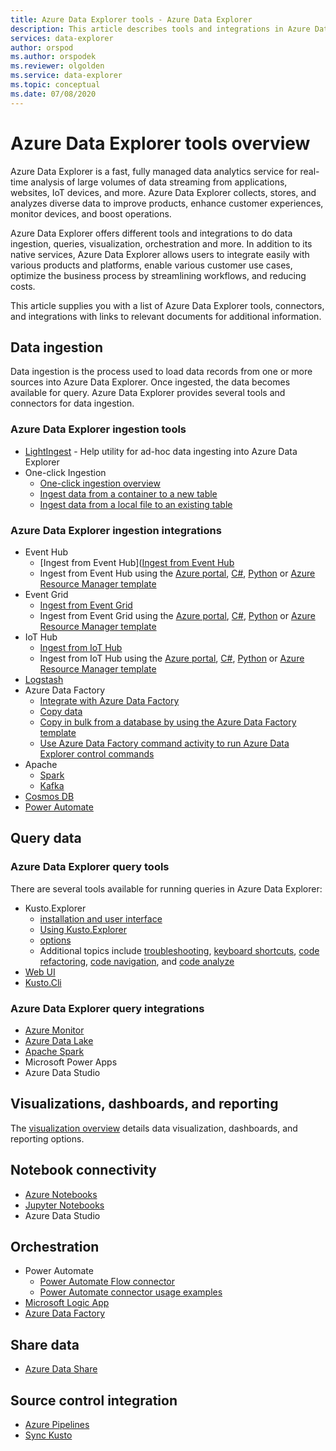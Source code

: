 ```yaml
---
title: Azure Data Explorer tools - Azure Data Explorer
description: This article describes tools and integrations in Azure Data Explorer.
services: data-explorer
author: orspod
ms.author: orspodek
ms.reviewer: olgolden
ms.service: data-explorer
ms.topic: conceptual
ms.date: 07/08/2020
---
```

# Azure Data Explorer tools overview

Azure Data Explorer is a fast, fully managed data analytics service for real-time analysis of large volumes of data streaming from applications, websites, IoT devices, and more. Azure Data Explorer collects, stores, and analyzes diverse data to improve products, enhance customer experiences, monitor devices, and boost operations. 

Azure Data Explorer offers different tools and integrations to do data ingestion, queries, visualization, orchestration and more. In addition to its native services, Azure Data Explorer allows users to integrate easily with various products and platforms, enable various customer use cases, optimize the business process by streamlining workflows, and reducing costs. 

This article supplies you with a list of Azure Data Explorer tools, connectors, and integrations with links to relevant documents for additional information.

## Data ingestion 

Data ingestion is the process used to load data records from one or more sources into Azure Data Explorer. Once ingested, the data becomes available for query. Azure Data Explorer provides several tools and connectors for data ingestion. 

### Azure Data Explorer ingestion tools

* [LightIngest](lightingest.md) - Help utility for ad-hoc data ingesting into Azure Data Explorer
* One-click Ingestion
    * [One-click ingestion overview](ingest-data-one-click.md) 
    * [Ingest data from a container to a new table](one-click-ingestion-new-table.md)
    * [Ingest data from a local file to an existing table](one-click-ingestion-existing-table.md)

### Azure Data Explorer ingestion integrations

* Event Hub
    * [Ingest from Event Hub]([Ingest from Event Hub](kusto/management/data-ingestion/eventhub.md)
    * Ingest from Event Hub using the [Azure portal](ingest-data-event-hub.md), [C#](data-connection-event-hub-csharp.md), [Python](data-connection-event-hub-python.md) or [Azure Resource Manager template](data-connection-event-hub-resource-manager.md)
* Event Grid
    * [Ingest from Event Grid](kusto/management/data-ingestion/eventgrid.md)
    * Ingest from Event Grid using the [Azure portal](ingest-data-event-grid.md), [C#](data-connection-event-grid-csharp.md), [Python](data-connection-event-grid-python.md) or [Azure Resource Manager template](data-connection-event-grid-resource-manager.md)
* IoT Hub
    * [Ingest from IoT Hub](kusto/management/data-ingestion/iothub.md)
    * Ingest from IoT Hub using the [Azure portal](ingest-data-iot-hub.md), [C#](data-connection-iot-hub-csharp.md), [Python](data-connection-iot-hub-python.md) or [Azure Resource Manager template](data-connection-iot-hub-resource-manager.md)
* [Logstash](ingest-data-logstash.md)
* Azure Data Factory
    * [Integrate with Azure Data Factory](data-factory-integration.md)
    * [Copy data](data-factory-load-data.md)
    * [Copy in bulk from a database by using the Azure Data Factory template](data-factory-template.md)
    * [Use Azure Data Factory command activity to run Azure Data Explorer control commands](data-factory-command-activity.md)
* Apache 
    * [Spark](spark-connector.md)
    * [Kafka](ingest-data-kafka.md)
* [Cosmos DB](https://github.com/Azure/azure-kusto-labs/tree/master/cosmosdb-adx-integration)
* [Power Automate](flow.md)

## Query data

### Azure Data Explorer query tools

There are several tools available for running queries in Azure Data Explorer:

* Kusto.Explorer
    * [installation and user interface](kusto/tools/kusto-explorer.md)
    * [Using Kusto.Explorer](kusto/tools/kusto-explorer-using.md)
    * [options](kusto/tools/kusto-explorer-options.md)
    * Additional topics include [troubleshooting](kusto/kusto-explorer-troubleshooting.md), [keyboard shortcuts](kusto/tools/kusto-explorer-shortcuts.md), [code refactoring](kusto/tools/kusto-explorer-refactor.md), [code navigation](kusto/tools/kusto-explorer-codenav.md), and [code analyze](kusto/tools/kusto-explorer-code-analyzer.md)
* [Web UI](web-query-data.md)
* [Kusto.Cli](kusto/tools/kusto-cli.md)

### Azure Data Explorer query integrations

* [Azure Monitor](query-monitor-data.md)
* [Azure Data Lake](data-lake-query-data.md)
* [Apache Spark](spark-connector.md)
* Microsoft Power Apps
* Azure Data Studio

## Visualizations, dashboards, and reporting

The [visualization overview](viz-overview.md) details data visualization, dashboards, and reporting options. 

## Notebook connectivity

* [Azure Notebooks](azure-notebooks.md)
* [Jupyter Notebooks](kqlmagic.md)
* Azure Data Studio

## Orchestration

* Power Automate
    * [Power Automate Flow connector](flow.md)
    * [Power Automate connector usage examples](flow-usage.md)
* [Microsoft Logic App](kusto/tools/logicapps.md) 
* [Azure Data Factory](data-factory-integration.md)

## Share data

* [Azure Data Share](data-share.md)

## Source control integration

* [Azure Pipelines](devops.md) 
* [Sync Kusto](kusto/tools/synckusto.md) 

<!--Open Source Tools-->
